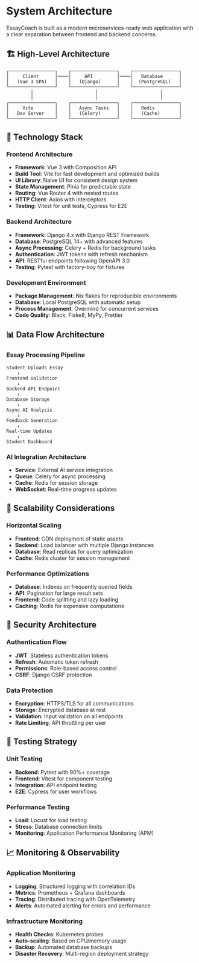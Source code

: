 # System Architecture

EssayCoach is built as a modern microservices-ready web application with a clear separation between frontend and backend concerns.

## 🏗️ High-Level Architecture

```
┌─────────────────┐    ┌─────────────────┐    ┌─────────────────┐
│     Client      │────│     API         │────│   Database      │
│   (Vue 3 SPA)   │    │   (Django)      │    │  (PostgreSQL)   │
└─────────────────┘    └─────────────────┘    └─────────────────┘
         │                       │                       │
         │                       │                       │
┌─────────────────┐    ┌─────────────────┐    ┌─────────────────┐
│     Vite        │    │   Async Tasks   │    │   Redis         │
│   Dev Server    │    │   (Celery)      │    │   (Cache)       │
└─────────────────┘    └─────────────────┘    └─────────────────┘
```

## 🔧 Technology Stack

### Frontend Architecture
- **Framework**: Vue 3 with Composition API
- **Build Tool**: Vite for fast development and optimized builds
- **UI Library**: Naive UI for consistent design system
- **State Management**: Pinia for predictable state
- **Routing**: Vue Router 4 with nested routes
- **HTTP Client**: Axios with interceptors
- **Testing**: Vitest for unit tests, Cypress for E2E

### Backend Architecture
- **Framework**: Django 4.x with Django REST Framework
- **Database**: PostgreSQL 14+ with advanced features
- **Async Processing**: Celery + Redis for background tasks
- **Authentication**: JWT tokens with refresh mechanism
- **API**: RESTful endpoints following OpenAPI 3.0
- **Testing**: Pytest with factory-boy for fixtures

### Development Environment
- **Package Management**: Nix flakes for reproducible environments
- **Database**: Local PostgreSQL with automatic setup
- **Process Management**: Overmind for concurrent services
- **Code Quality**: Black, Flake8, MyPy, Prettier

## 📊 Data Flow Architecture

### Essay Processing Pipeline
```
Student Uploads Essay
    ↓
Frontend Validation
    ↓
Backend API Endpoint
    ↓
Database Storage
    ↓
Async AI Analysis
    ↓
Feedback Generation
    ↓
Real-time Updates
    ↓
Student Dashboard
```

### AI Integration Architecture
- **Service**: External AI service integration
- **Queue**: Celery for async processing
- **Cache**: Redis for session storage
- **WebSocket**: Real-time progress updates

## 🚀 Scalability Considerations

### Horizontal Scaling
- **Frontend**: CDN deployment of static assets
- **Backend**: Load balancer with multiple Django instances
- **Database**: Read replicas for query optimization
- **Cache**: Redis cluster for session management

### Performance Optimizations
- **Database**: Indexes on frequently queried fields
- **API**: Pagination for large result sets
- **Frontend**: Code splitting and lazy loading
- **Caching**: Redis for expensive computations

## 🔐 Security Architecture

### Authentication Flow
- **JWT**: Stateless authentication tokens
- **Refresh**: Automatic token refresh
- **Permissions**: Role-based access control
- **CSRF**: Django CSRF protection

### Data Protection
- **Encryption**: HTTPS/TLS for all communications
- **Storage**: Encrypted database at rest
- **Validation**: Input validation on all endpoints
- **Rate Limiting**: API throttling per user

## 🧪 Testing Strategy

### Unit Testing
- **Backend**: Pytest with 90%+ coverage
- **Frontend**: Vitest for component testing
- **Integration**: API endpoint testing
- **E2E**: Cypress for user workflows

### Performance Testing
- **Load**: Locust for load testing
- **Stress**: Database connection limits
- **Monitoring**: Application Performance Monitoring (APM)

## 📈 Monitoring & Observability

### Application Monitoring
- **Logging**: Structured logging with correlation IDs
- **Metrics**: Prometheus + Grafana dashboards
- **Tracing**: Distributed tracing with OpenTelemetry
- **Alerts**: Automated alerting for errors and performance

### Infrastructure Monitoring
- **Health Checks**: Kubernetes probes
- **Auto-scaling**: Based on CPU/memory usage
- **Backup**: Automated database backups
- **Disaster Recovery**: Multi-region deployment strategy